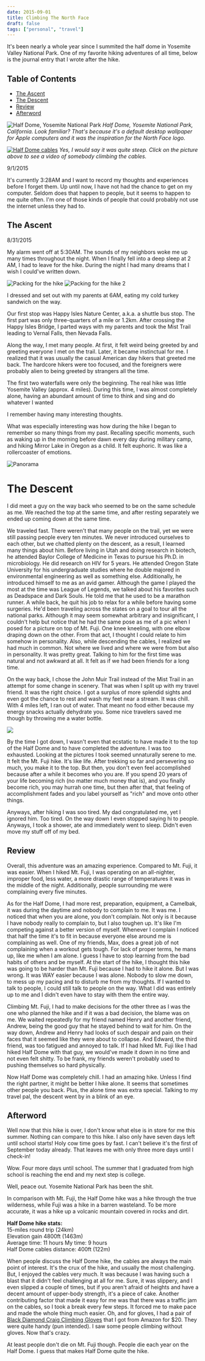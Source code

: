 ```yaml
---
date: 2015-09-01
title: Climbing The North Face
draft: false
tags: ["personal", "travel"]
---
```


It's been nearly a whole year since I summited the half dome in Yosemite Valley National Park. One of my favorite hiking adventures of all time, below is the journal entry that I wrote after the hike.<br>
## Table of Contents

- [The Ascent](#the_ascent)
- [The Descent](#the_descent)
- [Review](#review)
- [Afterword](#afterword)

![Half Dome, Yosemite National Park](https://images.unsplash.com/photo-1429516387459-9891b7b96c78?ixlib=rb-1.2.1&auto=format&fit=crop&w=1950&q=80)
*Half Dome, Yosemite National Park, California. Look familiar? That's because it's a default desktop wallpaper for Apple computers and it was the inspiration for the North Face logo.*

[![Half Dome cables](http://stevec.smugmug.com/Hiking/Half-Dome-hike-July-9-2006/1005379/80937752_ZJ44q-O.jpg)](https://youtu.be/DhZQlaqzddg?t=445)
*Yes, I would say it was quite steep. Click on the picture above to see a video of somebody climbing the cables.*

9/1/2015

It's currently 3:28AM and I want to record my thoughts and experiences before I forget them. Up until now, I have not had the chance to get on my computer. Seldom does that happen to people, but it seems to happen to me quite often. I'm one of those kinds of people that could probably not use the internet unless they had to.

<a name="the_ascent"></a>
## The Ascent

8/31/2015

My alarm went off at 5:30AM. The sounds of my neighbors woke me up many times throughout the night. When I finally fell into a deep sleep at 2 AM, I had to leave for the hike. During the night I had many dreams that I wish I could've written down.

![Packing for the hike](/yosemite/IMG_0461.jpg)
![Packing for the hike 2](/yosemite/IMG_0465.jpg)

I dressed and set out with my parents at 6AM, eating my cold turkey sandwich on the way.

Our first stop was Happy Isles Nature Center, a.k.a. a shuttle bus stop. The first part was only three-quarters of a mile or 1.2km. After crossing the Happy Isles Bridge, I parted ways with my parents and took the Mist Trail leading to Vernal Falls, then Nevada Falls.

Along the way, I met many people. At first, it felt weird being greeted by and greeting everyone I met on the trail. Later, it became instinctual for me. I realized that it was usually the casual American day hikers that greeted me back. The hardcore hikers were too focused, and the foreigners were probably alien to being greeted by strangers all the time.

The first two waterfalls were only the beginning. The real hike was little Yosemite Valley (approx. 4 miles). During this time, I was almost completely alone, having an abundant amount of time to think and sing and do whatever I wanted

I remember having many interesting thoughts.

What was especially interesting was how during the hike I began to remember so many things from my past. Recalling specific moments, such as waking up in the morning before dawn every day during military camp, and hiking Mirror Lake in Oregon as a child. It felt euphoric. It was like a rollercoaster of emotions.

![Panorama](/yosemite/IMG_0447-PANO.jpg)

<a name="the_descent"></a>
# The Descent

I did meet a guy on the way back who seemed to be on the same schedule as me. We reached the top at the same time, and after resting separately we ended up coming down at the same time.

We traveled fast. There weren't that many people on the trail, yet we were still passing people every ten minutes. We never introduced ourselves to each other, but we chatted plenty on the descent, as a result, I learned many things about him. Before living in Utah and doing research in biotech, he attended Baylor College of Medicine in Texas to pursue his Ph.D. in microbiology. He did research on HIV for 5 years. He attended Oregon State University for his undergraduate studies where he double majored in environmental engineering as well as something else. Additionally, he introduced himself to me as an avid gamer. Although the game I  played the most at the time was League of Legends, we talked about his favorites such as Deadspace and Dark Souls. He told me that he used to be a marathon runner. A while back, he quit his job to relax for a while before having some surgeries. He'd been traveling across the states on a goal to tour all the national parks. Although it may seem somewhat arbitrary and insignificant, I couldn't help but notice that he had the same pose as me of a pic when I posed for a picture on top of Mt. Fuji. One knee kneeling, with one elbow draping down on the other. From that act, I thought I could relate to him somehow in personality. Also, while descending the cables, I realized we had much in common. Not where we lived and where we were from but also in personality. It was pretty great. Talking to him for the first time was natural and not awkward at all. It felt as if we had been friends for a long time.

On the way back, I chose the John Muir Trail instead of the Mist Trail in an attempt for some change in scenery. That was when I split up with my travel friend. It was the right choice. I got a surplus of more splendid sights and even got the chance to rest and wash my feet near a stream. It was chill. With 4 miles left, I ran out of water. That meant no food either because my energy snacks actually dehydrate you. Some nice travelers saved me though by throwing me a water bottle.

![](/yosemite/IMG_0487.jpg)

By the time I got down, I wasn't even that ecstatic to have made it to the top of the Half Dome and to have completed the adventure. I was too exhausted. Looking at the pictures I took seemed unnaturally serene to me. It felt the Mt. Fuji hike. It's like life. After trekking so far and persevering so much, you make it to the top. But then, you don't even feel accomplished because after a while it becomes who you are. If you spend 20 years of your life becoming rich (no matter much money that is), and you finally become rich, you may hurrah one time, but then after that, that feeling of accomplishment fades and you label yourself as "rich" and move onto other things.

Anyways, after hiking I was soo tired. My dad congratulated me, yet I ignored him. Too tired. On the way down I even stopped saying hi to people. Anyways, I took a shower, ate and immediately went to sleep. Didn't even move my stuff off of my bed.

<a name="review"></a>
## Review

Overall, this adventure was an amazing experience. Compared to Mt. Fuji, it was easier. When I hiked Mt. Fuji, I was operating on an all-nighter, improper food, less water, a more drastic range of temperatures it was in the middle of the night. Additionally, people surrounding me were complaining every five minutes.

As for the Half Dome, I had more rest, preparation, equipment, a Camelbak, it was during the daytime and nobody to complain to me. It was me. I noticed that when you are alone, you don't complain. Not only is it because I have nobody really to complain to, but I also toughen up. It's like I'm competing against a better version of myself. Whenever I complain I noticed that half the time it's to fit in because everyone else around me is complaining as well. One of my friends, Max, does a great job of not complaining when a workout gets tough. For lack of proper terms, he mans up, like me when I am alone. I guess I have to stop learning from the bad habits of others and be myself. At the start of the hike, I thought this hike was going to be harder than Mt. Fuji because I had to hike it alone. But I was wrong. It was WAY easier because I was alone. Nobody to slow me down, to mess up my pacing and to disturb me from my thoughts. If I wanted to talk to people, I could still talk to people on the way. What I did was entirely up to me and I didn't even have to stay with them the entire way.

Climbing Mt. Fuji, I had to make decisions for the other three as I was the one who planned the hike and if it was a bad decision, the blame was on me. We waited repeatedly for my friend named Henry and another friend, Andrew, being the good guy that he stayed behind to wait for him. On the way down, Andrew and Henry had looks of such despair and pain on their faces that it seemed like they were about to collapse. And Edward, the third friend, was too fatigued and annoyed to talk. If I had hiked Mt. Fuji like I had hiked Half Dome with that guy, we would've made it down in no time and not even felt shitty. To be frank, my friends weren't probably used to pushing themselves so hard physically.

Now Half Dome was completely chill. I had an amazing hike. Unless I find the right partner, it might be better I hike alone. It seems that sometimes other people you back. Plus, the alone time was extra special. Talking to my travel pal, the descent went by in a blink of an eye.

<a name="afterword"></a>
## Afterword

Well now that this hike is over, I don't know what else is in store for me this summer. Nothing can compare to this hike. I also only have seven days left until school starts! Holy cow time goes by fast. I can't believe it's the first of September today already. That leaves me with only three more days until I check-in!

Wow. Four more days until school. The summer that I graduated from high school is reaching the end and my next step is college.

Well, peace out. Yosemite National Park has been the shit.

In comparison with Mt. Fuji, the Half Dome hike was a hike through the true wilderness, while Fuji was a hike in a barren wasteland. To be more accurate, it was a hike up a volcanic mountain covered in rocks and dirt.

**Half Dome hike stats:**<br>
15-miles round trip (24km)<br>
Elevation gain 4800ft (1463m)<br>
Average time: 11 hours My time: 9 hours<br>
Half Dome cables distance: 400ft (122m)<br>

When people discuss the Half Dome hike, the cables are always the main point of interest. It's the crux of the hike, and usually the most challenging. But, I enjoyed the cables very much. It was because I was having such a blast that it didn't feel challenging at all for me. Sure, it was slippery, and I even slipped a couple of times, but if you aren't afraid of heights and have a decent amount of upper-body strength, it's a piece of cake. Another contributing factor that made it easy for me was that there was a traffic jam on the cables, so I took a break every few steps. It forced me to make pace and made the whole thing much easier. Oh, and for gloves, I had a pair of [Black Diamond Craig Climbing Gloves](https://www.amazon.com/gp/product/B00AHEQ35K/ref=ppx_yo_dt_b_search_asin_title?ie=UTF8&psc=1) that I got from Amazon for $20. They were quite handy (pun intended). I saw some people climbing without gloves. Now that's crazy.

At least people don't die on Mt. Fuji though. People die each year on the Half Dome. I guess that makes Half Dome quite the hike.